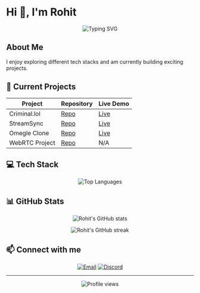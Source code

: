 # Hi 👋, I'm Rohit

<p align="center">
  <img src="https://readme-typing-svg.herokuapp.com?font=Fira+Code&size=22&duration=3000&pause=1000&color=00FF00&center=true&vCenter=true&random=false&width=440&lines=Full+Stack+Developer;Always+learning+new+things;I+like+trying+different+stacks" alt="Typing SVG" />
</p>

## About Me

I enjoy exploring different tech stacks and am currently building exciting projects.

## 🚀 Current Projects

| Project | Repository | Live Demo |
|---------|------------|-----------|
| Criminal.lol | [Repo](https://github.com/rohitsx/criminal.lol) | [Live](https://criminal.lol/) |
| StreamSync | [Repo](https://github.com/rohitsx/streamSync) | [Live](https://stream-sync.devrohit.tech/) |
| Omegle Clone | [Repo](https://github.com/rohitsx/omegle-clone) | [Live](http://omegel-clone.devrohit.tech/) |
| WebRTC Project | [Repo](https://github.com/rohitsx/webRTC) | N/A |

## 💻 Tech Stack

<p align="center">
  <img src="https://github-readme-stats.vercel.app/api/top-langs/?username=rohitsx&layout=compact&theme=radical" alt="Top Languages" />
</p>

## 📊 GitHub Stats

<p align="center">
  <img src="https://github-readme-stats.vercel.app/api?username=rohitsx&show_icons=true&theme=radical" alt="Rohit's GitHub stats" />
</p>

<p align="center">
  <img src="https://github-readme-streak-stats.herokuapp.com/?user=rohitsx&theme=radical" alt="Rohit's GitHub streak" />
</p>

## 📫 Connect with me

<p align="center">
  <a href="mailto:rohitbindw@gmail.com"><img src="https://img.shields.io/badge/Email-D14836?style=for-the-badge&logo=gmail&logoColor=white" alt="Email" /></a>
  <a href="https://discord.com/users/rohitsx"><img src="https://img.shields.io/badge/Discord-7289DA?style=for-the-badge&logo=discord&logoColor=white" alt="Discord" /></a>
</p>

---

<p align="center">
  <img src="https://komarev.com/ghpvc/?username=rohitsx&label=Profile%20views&color=0e75b6&style=flat" alt="Profile views" />
</p>
